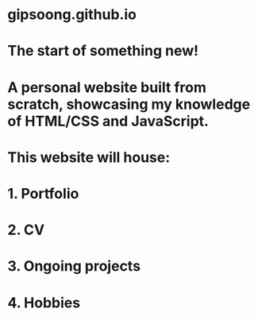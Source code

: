 # gipsoong.github.io
# The start of something new!
# A personal website built from scratch, showcasing my knowledge of HTML/CSS and JavaScript.
# This website will house:
# 1. Portfolio
# 2. CV
# 3. Ongoing projects
# 4. Hobbies